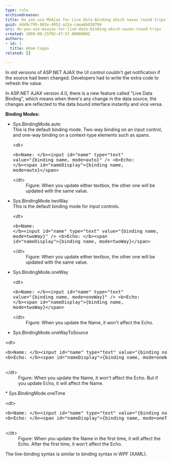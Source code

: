 ```yaml
---
type: rule
archivedreason: 
title: Do you use MSAjax for Live Data Binding which saves round trips?
guid: dd49c795-802e-4052-a15a-caea6b030794
uri: do-you-use-msajax-for-live-data-binding-which-saves-round-trips
created: 2009-08-25T02:47:57.0000000Z
authors:
- id: 1
  title: Adam Cogan
related: []

---
```


In old versions of ASP.NET AJAX the UI control couldn't get notification if the source had been changed. Developers had to write the extra code to refresh the value.

 In ASP.NET AJAX version 4.0, there is a new feature called "Live Data Binding", which means when there's any change in the data source, the changes are reflected to the data bound interface instantly and vice versa.    
<!--endintro-->
**Binding Modes:** 

* Sys.BindingMode.auto
<br>    This is the default binding mode. Two-way binding on an input control, and one-way binding on a context-type elements such as spans.<br>    <dl class="goodCode">        &lt;dt&gt;
        <pre>&lt;b&gt;Name&#58; &lt;/b&gt;&lt;input id=&quot;name&quot; type=&quot;text&quot; value=&quot;&#123;binding name, mode=auto&#125;&quot; /&gt;
&lt;b&gt;Echo&#58; &lt;/b&gt;&lt;span id=&quot;nameDisplay&quot;&gt;&#123;binding name, mode=auto&#125;&lt;/span&gt;
        </pre>
        &lt;/dt&gt;
        <dd>Figure&#58; When you update either textbox, the other one will be updated with the same value. </dd>
    </dl>
* Sys.BindingMode.twoWay
<br>    This is the default binding mode for input controls.<br>    <dl class="goodCode">        &lt;dt&gt;
        <pre>&lt;b&gt;Name&#58; &lt;/b&gt;&lt;input id=&quot;name&quot; type=&quot;text&quot; value=&quot;&#123;binding name, mode=twoWay&#125;&quot; /&gt;
&lt;b&gt;Echo&#58; &lt;/b&gt;&lt;span id=&quot;nameDisplay&quot;&gt;&#123;binding name, mode=twoWay&#125;&lt;/span&gt;
        </pre>
        &lt;/dt&gt;
        <dd>Figure&#58; When you update either textbox, the other one will be updated with the same value. </dd>
    </dl>
* Sys.BindingMode.oneWay <br>    <dl class="goodCode">        &lt;dt&gt;
        <pre>&lt;b&gt;Name&#58; &lt;/b&gt;&lt;input id=&quot;name&quot; type=&quot;text&quot; value=&quot;&#123;binding name, mode=oneWay&#125;&quot; /&gt;
&lt;b&gt;Echo&#58; &lt;/b&gt;&lt;span id=&quot;nameDisplay&quot;&gt;&#123;binding name, mode=twoWay&#125;&lt;/span&gt;
        </pre>
        &lt;/dt&gt;
        <dd>Figure&#58; When you update the Name, it won't affect the Echo. </dd>
    </dl>
* Sys.BindingMode.oneWayToSource
<dl class="goodCode">        &lt;dt&gt;
        <pre>&lt;b&gt;Name&#58; &lt;/b&gt;&lt;input id=&quot;name&quot; type=&quot;text&quot; value=&quot;&#123;binding name&#125;&quot; /&gt;
&lt;b&gt;Echo&#58; &lt;/b&gt;&lt;span id=&quot;nameDisplay&quot;&gt;&#123;binding name, mode=oneWayToSource&#125;&lt;/span&gt;
        </pre>
        &lt;/dt&gt;
        <dd>Figure&#58; When you update the Name, it won't affect the Echo. But if you update Echo, it will affect the Name. </dd>
    </dl>
* Sys.BindingMode.oneTime<br>    <dl class="goodCode">        &lt;dt&gt;
        <pre>&lt;b&gt;Name&#58; &lt;/b&gt;&lt;input id=&quot;name&quot; type=&quot;text&quot; value=&quot;&#123;binding name, mode=twoWay&#125;&quot; /&gt;
&lt;b&gt;Echo&#58; &lt;/b&gt;&lt;span id=&quot;nameDisplay&quot;&gt;&#123;binding name, mode=oneTime&#125;&lt;/span&gt;
        </pre>
        &lt;/dt&gt;
        <dd>Figure&#58; When you update the Name in the first time, it will affect the Echo. After the first time, it won't affect the Echo. </dd>
    </dl>

 The live-binding syntax is similar to binding syntax in WPF (XAML).
